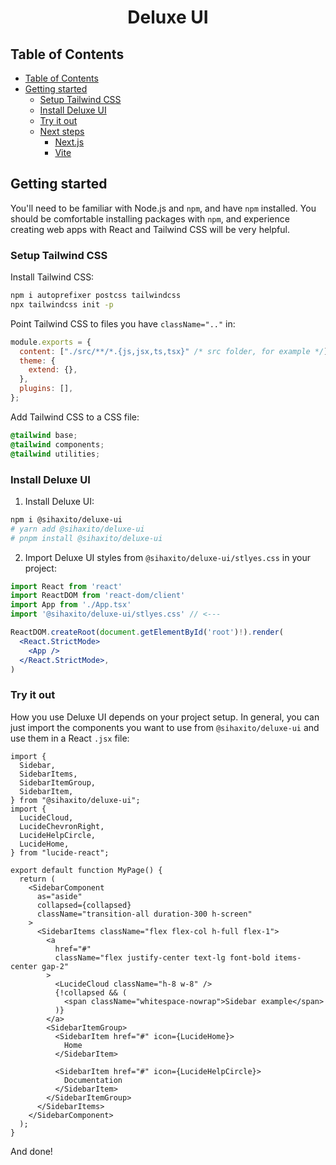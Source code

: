 <div align="center">
  <h1>Deluxe UI</h1>
</div>

## Table of Contents

- [Table of Contents](#table-of-contents)
- [Getting started](#getting-started)
  - [Setup Tailwind CSS](#setup-tailwind-css)
  - [Install Deluxe UI](#install-deluxe-ui)
  - [Try it out](#try-it-out)
  - [Next steps](#next-steps)
    - [Next.js](#nextjs)
    - [Vite](#vite)

## Getting started

You'll need to be familiar with Node.js and `npm`, and have `npm` installed. You should be comfortable installing packages with `npm`, and experience creating web apps with React and Tailwind CSS will be very helpful.

### Setup Tailwind CSS

Install Tailwind CSS:

```bash
npm i autoprefixer postcss tailwindcss
npx tailwindcss init -p
```

Point Tailwind CSS to files you have `className=".."` in:

```javascript
module.exports = {
  content: ["./src/**/*.{js,jsx,ts,tsx}" /* src folder, for example */],
  theme: {
    extend: {},
  },
  plugins: [],
};
```

Add Tailwind CSS to a CSS file:

```css
@tailwind base;
@tailwind components;
@tailwind utilities;
```

### Install Deluxe UI

1. Install Deluxe UI:

```bash
npm i @sihaxito/deluxe-ui
# yarn add @sihaxito/deluxe-ui
# pnpm install @sihaxito/deluxe-ui
```

2. Import Deluxe UI styles from `@sihaxito/deluxe-ui/stlyes.css` in your project:

```jsx
import React from 'react'
import ReactDOM from 'react-dom/client'
import App from './App.tsx'
import '@sihaxito/deluxe-ui/stlyes.css' // <---

ReactDOM.createRoot(document.getElementById('root')!).render(
  <React.StrictMode>
    <App />
  </React.StrictMode>,
)

```

### Try it out

How you use Deluxe UI depends on your project setup. In general, you can just import the components you want to use from `@sihaxito/deluxe-ui` and use them in a React `.jsx` file:

```tsx
import {
  Sidebar,
  SidebarItems,
  SidebarItemGroup,
  SidebarItem,
} from "@sihaxito/deluxe-ui";
import {
  LucideCloud,
  LucideChevronRight,
  LucideHelpCircle,
  LucideHome,
} from "lucide-react";

export default function MyPage() {
  return (
    <SidebarComponent
      as="aside"
      collapsed={collapsed}
      className="transition-all duration-300 h-screen"
    >
      <SidebarItems className="flex flex-col h-full flex-1">
        <a
          href="#"
          className="flex justify-center text-lg font-bold items-center gap-2"
        >
          <LucideCloud className="h-8 w-8" />
          {!collapsed && (
            <span className="whitespace-nowrap">Sidebar example</span>
          )}
        </a>
        <SidebarItemGroup>
          <SidebarItem href="#" icon={LucideHome}>
            Home
          </SidebarItem>

          <SidebarItem href="#" icon={LucideHelpCircle}>
            Documentation
          </SidebarItem>
        </SidebarItemGroup>
      </SidebarItems>
    </SidebarComponent>
  );
}
```

And done!
